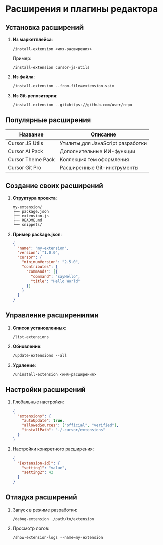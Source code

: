 # Расширения и плагины редактора

## Установка расширений

1. **Из маркетплейса**:
   ```cursor
   /install-extension <имя-расширения>
   ```
   Пример:
   ```cursor
   /install-extension cursor-js-utils
   ```

2. **Из файла**:
   ```cursor
   /install-extension --from-file=extension.vsix
   ```

3. **Из Git-репозитория**:
   ```cursor
   /install-extension --git=https://github.com/user/repo
   ```

## Популярные расширения

| Название             | Описание                          |
|----------------------|----------------------------------|
| Cursor JS Utils      | Утилиты для JavaScript разработки |
| Cursor AI Pack       | Дополнительные ИИ-функции        |
| Cursor Theme Pack    | Коллекция тем оформления         |
| Cursor Git Pro       | Расширенные Git-инструменты      |

## Создание своих расширений

1. **Структура проекта**:
   ```
   my-extension/
   ├── package.json
   ├── extension.js
   ├── README.md
   └── snippets/
   ```

2. **Пример package.json**:
   ```json
   {
     "name": "my-extension",
     "version": "1.0.0",
     "cursor": {
       "minimumVersion": "2.5.0",
       "contributes": {
         "commands": [{
           "command": "sayHello",
           "title": "Hello World"
         }]
       }
     }
   }
   ```

## Управление расширениями

1. **Список установленных**:
   ```cursor
   /list-extensions
   ```

2. **Обновление**:
   ```cursor
   /update-extensions --all
   ```

3. **Удаление**:
   ```cursor
   /uninstall-extension <имя-расширения>
   ```

## Настройки расширений

1. Глобальные настройки:
   ```json
   {
     "extensions": {
       "autoUpdate": true,
       "allowedSources": ["official", "verified"],
       "installPath": "./.cursor/extensions"
     }
   }
   ```

2. Настройки конкретного расширения:
   ```json
   {
     "[extension-id]": {
       "setting1": "value",
       "setting2": 42
     }
   }
   ```

## Отладка расширений
1. Запуск в режиме разработки:
   ```cursor
   /debug-extension ./path/to/extension
   ```
2. Просмотр логов:
   ```cursor
   /show-extension-logs --name=my-extension
   ```